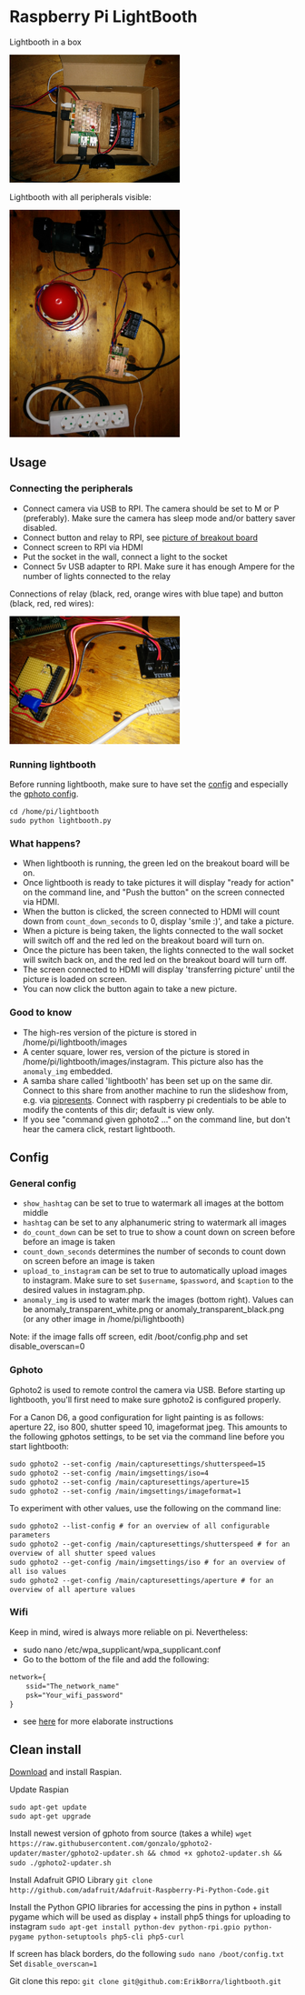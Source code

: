 # Raspberry Pi LightBooth

Lightbooth in a box

<img src='doc/lightbooth_in_box.jpg' width='300px'>

Lightbooth with all peripherals visible:

<img src='doc/lightbooth_connected.jpg' width='300px'>

## Usage

### Connecting the peripherals

* Connect camera via USB to RPI. The camera should be set to M or P (preferably). Make sure the camera has sleep mode and/or battery saver disabled.
* Connect button and relay to RPI, see [picture of breakout board](/doc/lightbooth_connections_breakout_board.jpg)
* Connect screen to RPI via HDMI
* Put the socket in the wall, connect a light to the socket
* Connect 5v USB adapter to RPI. Make sure it has enough Ampere for the number of lights connected to the relay

Connections of relay (black, red, orange wires with blue tape) and button (black, red, red wires):

<img src='/doc/lightbooth_connections_breakout_board.jpg' width='300px'>

### Running lightbooth

Before running lightbooth, make sure to have set the [config](#config) and especially the [gphoto config](#gphoto).

```
cd /home/pi/lightbooth
sudo python lightbooth.py
```

### What happens?

* When lightbooth is running, the green led on the breakout board will be on. 
* Once lightbooth is ready to take pictures it will display "ready for action" on the command line, and "Push the button" on the screen connected via HDMI. 
* When the button is clicked, the screen connected to HDMI will count down from `count_down_seconds` to 0, display 'smile :)', and take a picture.
* When a picture is being taken, the lights connected to the wall socket will switch off and the red led on the breakout board will turn on.
* Once the picture has been taken, the lights connected to the wall socket will switch back on, and the red led on the breakout board will turn off.
* The screen connected to HDMI will display 'transferring picture' until the picture is loaded on screen. 
* You can now click the button again to take a new picture.

### Good to know

* The high-res version of the picture is stored in /home/pi/lightbooth/images
* A center square, lower res, version of the picture is stored in /home/pi/lightbooth/images/instagram. This picture also has the `anomaly_img` embedded.
* A samba share called 'lightbooth' has been set up on the same dir. Connect to this share from another machine to run the slideshow from, e.g. via [pipresents](https://github.com/KenT2/pipresents-gapless). Connect with raspberry pi credentials to be able to modify the contents of this dir; default is view only.
* If you see "command given gphoto2 ..." on the command line, but don't hear the camera click, restart lightbooth.

## Config

### General config

* `show_hashtag` can be set to true to watermark all images at the bottom middle
* `hashtag` can be set to any alphanumeric string to watermark all images
* `do_count_down` can be set to true to show a count down on screen before before an image is taken
* `count_down_seconds` determines the number of seconds to count down on screen before an image is taken
* `upload_to_instagram` can be set to true to automatically upload images to instagram. Make sure to set `$username`, `$password`, and `$caption` to the desired values in instagram.php.
* `anomaly_img` is used to water mark the images (bottom right). Values can be anomaly_transparent_white.png or anomaly_transparent_black.png (or any other image in /home/pi/lightbooth)

Note: if the image falls off screen, edit /boot/config.php and set disable_overscan=0

### Gphoto

Gphoto2 is used to remote control the camera via USB. Before starting up lightbooth, you'll first need to make sure gphoto2 is configured properly.

For a Canon D6, a good configuration for light painting is as follows: aperture 22, iso 800, shutter speed 10, imageformat jpeg. This amounts to the following gphotos settings, to be set via the command line before you start lightbooth:

```
sudo gphoto2 --set-config /main/capturesettings/shutterspeed=15
sudo gphoto2 --set-config /main/imgsettings/iso=4
sudo gphoto2 --set-config /main/capturesettings/aperture=15
sudo gphoto2 --set-config /main/imgsettings/imageformat=1
```

To experiment with other values, use the following on the command line:
```
sudo gphoto2 --list-config # for an overview of all configurable parameters
sudo gphoto2 --get-config /main/capturesettings/shutterspeed # for an overview of all shutter speed values
sudo gphoto2 --get-config /main/imgsettings/iso # for an overview of all iso values
sudo gphoto2 --get-config /main/capturesettings/aperture # for an overview of all aperture values
```

### Wifi

Keep in mind, wired is always more reliable on pi. Nevertheless:

* sudo nano /etc/wpa_supplicant/wpa_supplicant.conf
* Go to the bottom of the file and add the following:
```
network={
    ssid="The_network_name"
    psk="Your_wifi_password"
}
```
* see [here](https://www.raspberrypi.org/documentation/configuration/wireless/wireless-cli.md) for more elaborate instructions 

## Clean install

[Download](http://www.raspberrypi.org/downloads) and install Raspian.

Update Raspian
```
sudo apt-get update
sudo apt-get upgrade
```

Install newest version of gphoto from source (takes a while)
```wget https://raw.githubusercontent.com/gonzalo/gphoto2-updater/master/gphoto2-updater.sh && chmod +x gphoto2-updater.sh && sudo ./gphoto2-updater.sh```

Install Adafruit GPIO Library
```git clone http://github.com/adafruit/Adafruit-Raspberry-Pi-Python-Code.git```

Install the Python GPIO libraries for accessing the pins in python + install pygame which will be used as display + install php5 things for uploading to instagram
```sudo apt-get install python-dev python-rpi.gpio python-pygame python-setuptools php5-cli php5-curl```

If screen has black borders, do the following
```sudo nano /boot/config.txt```
Set ```disable_overscan=1```

Git clone this repo: ``` git clone git@github.com:ErikBorra/lightbooth.git ```